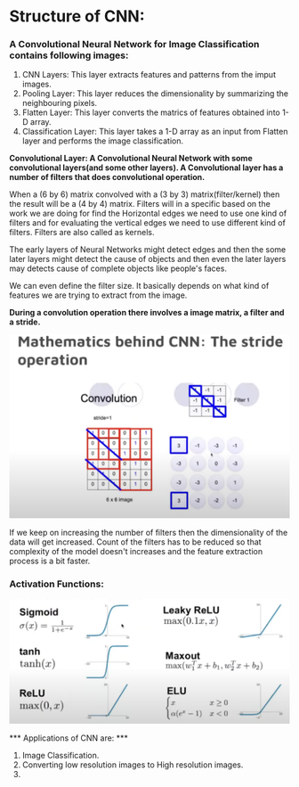 # Structure of CNN:

### A Convolutional Neural Network for Image Classification contains following images:

1. CNN Layers: This layer extracts features and patterns from the imput images.
2. Pooling Layer: This layer reduces the dimensionality by summarizing the neighbouring pixels.
3. Flatten Layer: This layer converts the matrics of features obtained into 1-D array.
4. Classification Layer: This layer takes a 1-D array as an input from Flatten layer and performs the image classification.

**Convolutional Layer: A Convolutional Neural Network with some convolutional layers(and some other layers). A Convolutional layer has a number of filters that does convolutional operation.**

When a (6 by 6) matrix convolved with a (3 by 3) matrix(filter/kernel) then the result will be a (4 by 4) matrix.
Filters will in a specific based on the work we are doing for find the Horizontal edges we need to use one kind of filters and for evaluating the vertical edges we need to use different kind of filters. Filters are also called as kernels.

The early layers of Neural Networks might detect edges and then the some later layers might detect the cause of objects and then even the later layers may detects cause of complete objects like people's faces.

We can even define the filter size. It basically depends on what kind of features we are trying to extract from the image.

**During a convolution operation there involves a image matrix, a filter and a stride.**

![Sample Image](images/1.jpeg)

If we keep on increasing the number of filters then the dimensionality of the data will get increased. Count of the filters has to be reduced so that complexity of the model doesn't increases and the feature extraction process is a bit faster.

### Activation Functions:

![Sample Image](images/2.jpeg)

*** Applications of CNN are: ***

1. Image Classification.
2. Converting low resolution images to High resolution images.
3. 




